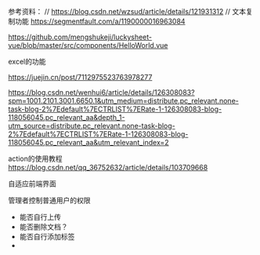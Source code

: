 参考资料：
// https://blog.csdn.net/wzsud/article/details/121931312
// 文本复制功能 https://segmentfault.com/a/1190000016963084

https://github.com/mengshukeji/luckysheet-vue/blob/master/src/components/HelloWorld.vue


excel的功能

https://juejin.cn/post/7112975523763978277

https://blog.csdn.net/wenhui6/article/details/126308083?spm=1001.2101.3001.6650.1&utm_medium=distribute.pc_relevant.none-task-blog-2%7Edefault%7ECTRLIST%7ERate-1-126308083-blog-118056045.pc_relevant_aa&depth_1-utm_source=distribute.pc_relevant.none-task-blog-2%7Edefault%7ECTRLIST%7ERate-1-126308083-blog-118056045.pc_relevant_aa&utm_relevant_index=2


action的使用教程
https://blog.csdn.net/qq_36752632/article/details/103709668

自适应前端界面

管理者控制普通用户的权限
- 能否自行上传
- 能否删除文档？
- 能否自行添加标签
- 